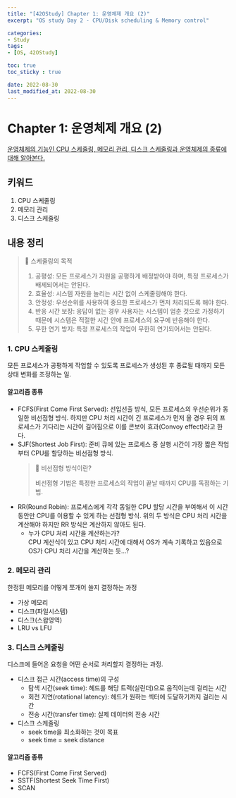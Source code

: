 ```yaml
---
title: "[42OStudy] Chapter 1: 운영체제 개요 (2)"
excerpt: "OS study Day 2 - CPU/Disk scheduling & Memory control"

categories:
- Study
tags:
- [OS, 42OStudy]

toc: true
toc_sticky : true

date: 2022-08-30
last_modified_at: 2022-08-30
---
```

# Chapter 1: 운영체제 개요 (2)
[운영체제의 기능인 CPU 스케줄링, 메모리 관리, 디스크 스케줄링과 운영체제의 종류에 대해 알아본다.](https://core.ewha.ac.kr/publicview/C0101020170308134855263835)

## 키워드
1. CPU 스케줄링
2. 메모리 관리
3. 디스크 스케줄링

## 내용 정리

> 📘 스케줄링의 목적
>
> 1. 공평성: 모든 프로세스가 자원을 공평하게 배정받아야 하며, 특정 프로세스가 배제되어서는 안된다.  
> 2. 효율성: 시스템 자원을 놀리는 시간 없이 스케줄링해야 한다.  
> 3. 안정성: 우선순위를 사용하여 중요한 프로세스가 먼저 처리되도록 해야 한다.  
> 4. 반응 시간 보장: 응답이 없는 경우 사용자는 시스템이 엄춘 것으로 가정하기 때문에 시스템은 적절한 시간 안에 프로세스의 요구에 반응해야 한다.  
> 5. 무한 연기 방지: 특정 프로세스의 작업이 무한히 연기되어서는 안된다.  

### 1. CPU 스케줄링
모든 프로세스가 공평하게 작업할 수 있도록 프로세스가 생성된 후 종료될 때까지 모든 상태 변화를 조정하는 일. 
#### 알고리즘 종류
- FCFS(First Come First Served): 선입선출 방식, 모든 프로세스의 우선순위가 동일한 비선점형 방식. 하지만 CPU 처리 시간이 긴 프로세스가 먼저 올 경우 뒤의 프로세스가 기다리는 시간이 길어짐으로 이를 콘보이 효과(Convoy effect)라고 한다. 
- SJF(Shortest Job First): 준비 큐에 있는 프로세스 중 실행 시간이 가장 짧은 작업부터 CPU를 할당하는 비선점형 방식.
	> 📘 비선점형 방식이란?
	>
	> 비선점형 기법은 특정한 프로세스의 작업이 끝날 때까지 CPU를 독점하는 기법.
- RR(Round Robin): 프로세스에게 각각 동일한 CPU 할당 시간을 부여해서 이 시간동안만 CPU를 이용할 수 있게 하는 선점형 방식. 위의 두 방식은 CPU 처리 시간을 계산해야 하지만 RR 방식은 계산하지 않아도 된다. 
	- 누가 CPU 처리 시간을 계산하는가?  
	CPU 계산식이 있고 CPU 처리 시간에 대해서 OS가 계속 기록하고 있음으로 OS가 CPU 처리 시간을 계산하는 듯...?

### 2. 메모리 관리
한정된 메모리를 어떻게 쪼개어 쓸지 결정하는 과정
- 가상 메모리
- 디스크(파일시스템)
- 디스크(스왑영역)
- LRU vs LFU

### 3. 디스크 스케줄링
디스크에 들어온 요청을 어떤 순서로 처리할지 결정하는 과정.
- 디스크 접근 시간(access time)의 구성  
	- 탐색 시간(seek time): 헤드를 해당 트랙(실린더)으로 움직이는데 걸리는 시간
	- 회전 지연(rotational latency): 헤드가 원하는 섹터에 도달하기까지 걸리는 시간
	- 전송 시간(transfer time): 실제 데이터의 전송 시간
- 디스크 스케줄링
	- seek time을 최소화하는 것이 목표
	- seek time = seek distance  

#### 알고리즘 종류
- FCFS(First Come First Served)
- SSTF(Shortest Seek Time First)
- SCAN
